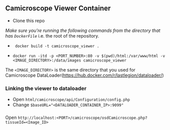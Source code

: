 ## Camicroscope Viewer Container



* Clone this repo

*Make sure you're running the following commands from the directory that has `DockerFile`* i.e. the root of the repository.

* ` docker build -t camicroscope_viewer .`

*  ` docker run -itd -p <PORT_NUMBER>:80 -v $(pwd)/html:/var/www/html -v <IMAGE_DIRECTORY>:/data/images camicroscope_viewer `

The `<IMAGE_DIRECTORY>` is the same directory that you used for Camicroscope DataLoader(https://hub.docker.com/r/lastlegion/dataloader/)


### Linking the viewer to dataloader

* Open `html/camicroscope/api/Configuration/config.php` 
* Change `$baseURL="<DATALOADER_CONTAINER_IP>:9099"`

###
Open `http://localhost:<PORT>/camicroscope/osdCamicroscope.php?tissueId=<Image_ID>`
